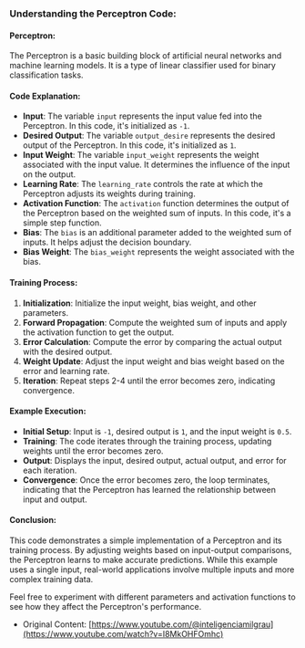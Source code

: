 ### Understanding the Perceptron Code:

#### Perceptron:
The Perceptron is a basic building block of artificial neural networks and machine learning models. It is a type of linear classifier used for binary classification tasks.

#### Code Explanation:
- **Input**: The variable `input` represents the input value fed into the Perceptron. In this code, it's initialized as `-1`.
- **Desired Output**: The variable `output_desire` represents the desired output of the Perceptron. In this code, it's initialized as `1`.
- **Input Weight**: The variable `input_weight` represents the weight associated with the input value. It determines the influence of the input on the output.
- **Learning Rate**: The `learning_rate` controls the rate at which the Perceptron adjusts its weights during training.
- **Activation Function**: The `activation` function determines the output of the Perceptron based on the weighted sum of inputs. In this code, it's a simple step function.
- **Bias**: The `bias` is an additional parameter added to the weighted sum of inputs. It helps adjust the decision boundary.
- **Bias Weight**: The `bias_weight` represents the weight associated with the bias.

#### Training Process:
1. **Initialization**: Initialize the input weight, bias weight, and other parameters.
2. **Forward Propagation**: Compute the weighted sum of inputs and apply the activation function to get the output.
3. **Error Calculation**: Compute the error by comparing the actual output with the desired output.
4. **Weight Update**: Adjust the input weight and bias weight based on the error and learning rate.
5. **Iteration**: Repeat steps 2-4 until the error becomes zero, indicating convergence.

#### Example Execution:
- **Initial Setup**: Input is `-1`, desired output is `1`, and the input weight is `0.5`.
- **Training**: The code iterates through the training process, updating weights until the error becomes zero.
- **Output**: Displays the input, desired output, actual output, and error for each iteration.
- **Convergence**: Once the error becomes zero, the loop terminates, indicating that the Perceptron has learned the relationship between input and output.

#### Conclusion:
This code demonstrates a simple implementation of a Perceptron and its training process. By adjusting weights based on input-output comparisons, the Perceptron learns to make accurate predictions. While this example uses a single input, real-world applications involve multiple inputs and more complex training data.

Feel free to experiment with different parameters and activation functions to see how they affect the Perceptron's performance.


- Original Content:
  [https://www.youtube.com/@inteligenciamilgrau](https://www.youtube.com/watch?v=I8MkOHFOmhc)
